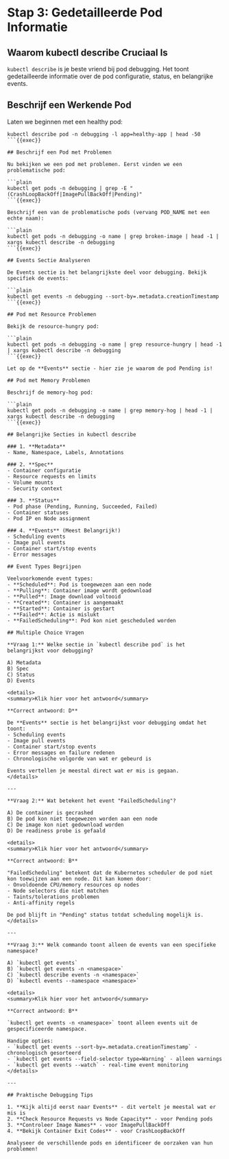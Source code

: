 # Stap 3: Gedetailleerde Pod Informatie

## Waarom kubectl describe Cruciaal Is

`kubectl describe` is je beste vriend bij pod debugging. Het toont gedetailleerde informatie over de pod configuratie, status, en belangrijke events.

## Beschrijf een Werkende Pod

Laten we beginnen met een healthy pod:

```plain
kubectl describe pod -n debugging -l app=healthy-app | head -50
```{{exec}}

## Beschrijf een Pod met Problemen

Nu bekijken we een pod met problemen. Eerst vinden we een problematische pod:

```plain
kubectl get pods -n debugging | grep -E "(CrashLoopBackOff|ImagePullBackOff|Pending)"
```{{exec}}

Beschrijf een van de problematische pods (vervang POD_NAME met een echte naam):

```plain
kubectl get pods -n debugging -o name | grep broken-image | head -1 | xargs kubectl describe -n debugging
```{{exec}}

## Events Sectie Analyseren

De Events sectie is het belangrijkste deel voor debugging. Bekijk specifiek de events:

```plain
kubectl get events -n debugging --sort-by=.metadata.creationTimestamp
```{{exec}}

## Pod met Resource Problemen

Bekijk de resource-hungry pod:

```plain
kubectl get pods -n debugging -o name | grep resource-hungry | head -1 | xargs kubectl describe -n debugging
```{{exec}}

Let op de **Events** sectie - hier zie je waarom de pod Pending is!

## Pod met Memory Problemen

Beschrijf de memory-hog pod:

```plain
kubectl get pods -n debugging -o name | grep memory-hog | head -1 | xargs kubectl describe -n debugging
```{{exec}}

## Belangrijke Secties in kubectl describe

### 1. **Metadata**
- Name, Namespace, Labels, Annotations

### 2. **Spec**
- Container configuratie
- Resource requests en limits
- Volume mounts
- Security context

### 3. **Status**
- Pod phase (Pending, Running, Succeeded, Failed)
- Container statuses
- Pod IP en Node assignment

### 4. **Events** (Meest Belangrijk!)
- Scheduling events
- Image pull events
- Container start/stop events
- Error messages

## Event Types Begrijpen

Veelvoorkomende event types:
- **Scheduled**: Pod is toegewezen aan een node
- **Pulling**: Container image wordt gedownload
- **Pulled**: Image download voltooid
- **Created**: Container is aangemaakt
- **Started**: Container is gestart
- **Failed**: Actie is mislukt
- **FailedScheduling**: Pod kon niet gescheduled worden

## Multiple Choice Vragen

**Vraag 1:** Welke sectie in `kubectl describe pod` is het belangrijkst voor debugging?

A) Metadata
B) Spec
C) Status
D) Events

<details>
<summary>Klik hier voor het antwoord</summary>

**Correct antwoord: D**

De **Events** sectie is het belangrijkst voor debugging omdat het toont:
- Scheduling events
- Image pull events
- Container start/stop events
- Error messages en failure redenen
- Chronologische volgorde van wat er gebeurd is

Events vertellen je meestal direct wat er mis is gegaan.
</details>

---

**Vraag 2:** Wat betekent het event "FailedScheduling"?

A) De container is gecrashed
B) De pod kon niet toegewezen worden aan een node
C) De image kon niet gedownload worden
D) De readiness probe is gefaald

<details>
<summary>Klik hier voor het antwoord</summary>

**Correct antwoord: B**

"FailedScheduling" betekent dat de Kubernetes scheduler de pod niet kon toewijzen aan een node. Dit kan komen door:
- Onvoldoende CPU/memory resources op nodes
- Node selectors die niet matchen
- Taints/tolerations problemen
- Anti-affinity regels

De pod blijft in "Pending" status totdat scheduling mogelijk is.
</details>

---

**Vraag 3:** Welk commando toont alleen de events van een specifieke namespace?

A) `kubectl get events`
B) `kubectl get events -n <namespace>`
C) `kubectl describe events -n <namespace>`
D) `kubectl events --namespace <namespace>`

<details>
<summary>Klik hier voor het antwoord</summary>

**Correct antwoord: B**

`kubectl get events -n <namespace>` toont alleen events uit de gespecificeerde namespace.

Handige opties:
- `kubectl get events --sort-by=.metadata.creationTimestamp` - chronologisch gesorteerd
- `kubectl get events --field-selector type=Warning` - alleen warnings
- `kubectl get events --watch` - real-time event monitoring
</details>

---

## Praktische Debugging Tips

1. **Kijk altijd eerst naar Events** - dit vertelt je meestal wat er mis is
2. **Check Resource Requests vs Node Capacity** - voor Pending pods
3. **Controleer Image Names** - voor ImagePullBackOff
4. **Bekijk Container Exit Codes** - voor CrashLoopBackOff

Analyseer de verschillende pods en identificeer de oorzaken van hun problemen!